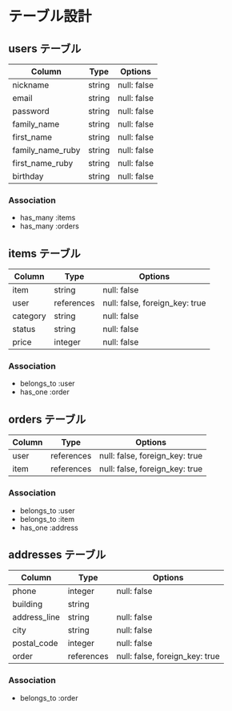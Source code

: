 # テーブル設計

## users テーブル

| Column           | Type   | Options     |
| ---------------- | ------ | ----------- |
| nickname         | string | null: false |
| email            | string | null: false |
| password         | string | null: false |
| family_name      | string | null: false |
| first_name       | string | null: false |
| family_name_ruby | string | null: false |
| first_name_ruby  | string | null: false |
| birthday         | string | null: false |


### Association

- has_many :items
- has_many :orders

## items テーブル

| Column   | Type       | Options                        |
| ---------| ---------- | ------------------------------ |
| item     | string     | null: false                    |
| user     | references | null: false, foreign_key: true |
| category | string     | null: false                    |
| status   | string     | null: false                    |
| price    | integer    | null: false                    |


### Association

- belongs_to :user
- has_one :order

## orders テーブル

| Column | Type       | Options                        |
| ------ | ---------- | ------------------------------ |
| user   | references | null: false, foreign_key: true |
| item   | references | null: false, foreign_key: true |

### Association

- belongs_to :user
- belongs_to :item
- has_one :address

## addresses テーブル

| Column       | Type       | Options                        |
| ------------ | ---------- | ------------------------------ |
| phone        | integer    | null: false                    |
| building     | string     |                                |
| address_line | string     | null: false                    |
| city         | string     | null: false                    |
| postal_code  | integer    | null: false                    |
| order        | references | null: false, foreign_key: true |

### Association

- belongs_to :order
